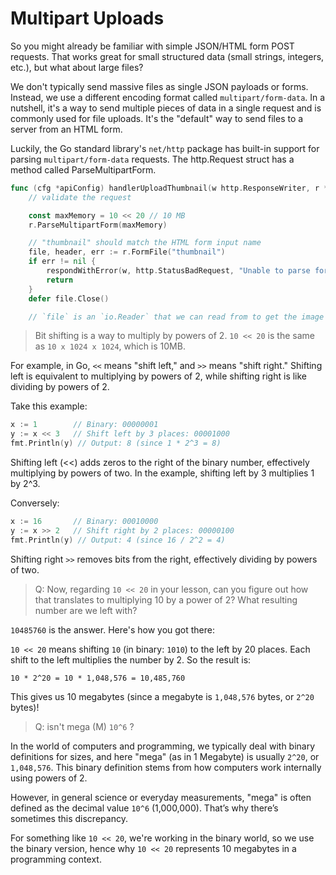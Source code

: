# Multipart Uploads

So you might already be familiar with simple JSON/HTML form POST requests. That works great for small structured data (small strings, integers, etc.), but what about large files?

We don't typically send massive files as single JSON payloads or forms. Instead, we use a different encoding format called `multipart/form-data`. In a nutshell, it's a way to send multiple pieces of data in a single request and is commonly used for file uploads. It's the "default" way to send files to a server from an HTML form.

Luckily, the Go standard library's `net/http` package has built-in support for parsing `multipart/form-data` requests. The http.Request struct has a method called ParseMultipartForm.

```go
func (cfg *apiConfig) handlerUploadThumbnail(w http.ResponseWriter, r *http.Request) {
    // validate the request

	const maxMemory = 10 << 20 // 10 MB
	r.ParseMultipartForm(maxMemory)

	// "thumbnail" should match the HTML form input name
	file, header, err := r.FormFile("thumbnail")
	if err != nil {
		respondWithError(w, http.StatusBadRequest, "Unable to parse form file", err)
		return
	}
	defer file.Close()

	// `file` is an `io.Reader` that we can read from to get the image data
```

> Bit shifting is a way to multiply by powers of 2. `10 << 20` is the same as `10 x 1024 x 1024`, which is 10MB.

For example, in Go, `<<` means "shift left," and `>>` means "shift right." Shifting left is equivalent to multiplying by powers of 2, while shifting right is like dividing by powers of 2.

Take this example:

```go
x := 1        // Binary: 00000001
y := x << 3   // Shift left by 3 places: 00001000
fmt.Println(y) // Output: 8 (since 1 * 2^3 = 8)
```

Shifting left (<<) adds zeros to the right of the binary number, effectively multiplying by powers of two. In the example, shifting left by 3 multiplies 1 by 2^3.

Conversely:

```go
x := 16       // Binary: 00010000
y := x >> 2   // Shift right by 2 places: 00000100
fmt.Println(y) // Output: 4 (since 16 / 2^2 = 4)
```

Shifting right `>>` removes bits from the right, effectively dividing by powers of two.

> Q: Now, regarding `10 << 20` in your lesson, can you figure out how that translates to multiplying 10 by a power of 2? What resulting number are we left with?

`10485760` is the answer. Here's how you got there:

`10 << 20` means shifting `10` (in binary: `1010`) to the left by 20 places. Each shift to the left multiplies the number by 2. So the result is:

`10 * 2^20 = 10 * 1,048,576 = 10,485,760`

This gives us 10 megabytes (since a megabyte is `1,048,576` bytes, or `2^20` bytes)!

> Q: isn't mega (M) `10^6` ?

In the world of computers and programming, we typically deal with binary definitions for sizes, and here "mega" (as in 1 Megabyte) is usually `2^20`, or `1,048,576`. This binary definition stems from how computers work internally using powers of 2.

However, in general science or everyday measurements, "mega" is often defined as the decimal value `10^6` (1,000,000). That’s why there’s sometimes this discrepancy.

For something like `10 << 20`, we're working in the binary world, so we use the binary version, hence why `10 << 20` represents 10 megabytes in a programming context.
